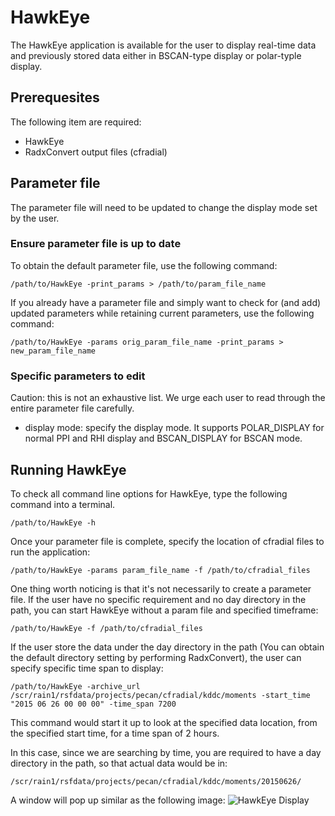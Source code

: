 # HawkEye

The HawkEye application is available for the user to display real-time data and previously stored data either in BSCAN-type display or polar-typle display.

## Prerequesites
The following item are required:
- HawkEye
- RadxConvert output files (cfradial)

## Parameter file
The parameter file will need to be updated to change the display mode set by the user.

### Ensure parameter file is up to date
To obtain the default parameter file, use the following command:

```terminal
/path/to/HawkEye -print_params > /path/to/param_file_name
```

If you already have a parameter file and simply want to check for (and add) updated parameters while retaining current parameters, use the following command:

```terminal
/path/to/HawkEye -params orig_param_file_name -print_params > new_param_file_name
```

### Specific parameters to edit
Caution: this is not an exhaustive list. We urge each user to read through the entire parameter file carefully.

- display mode: specify the display mode. It supports POLAR_DISPLAY for normal PPI and RHI display and BSCAN_DISPLAY for BSCAN mode.

## Running HawkEye
To check all command line options for HawkEye, type the following command into a terminal.

```terminal
/path/to/HawkEye -h
```

Once your parameter file is complete, specify the location of cfradial files to run the application:
```terminal
/path/to/HawkEye -params param_file_name -f /path/to/cfradial_files 
```


One thing worth noticing is that it's not necessarily to create a parameter file. If the user have no specific requirement and no day directory in the path, you can start HawkEye without a param file and specified timeframe:
```terminal
/path/to/HawkEye -f /path/to/cfradial_files 
```

If the user store the data under the day directory in the path (You can obtain the default directory setting by performing RadxConvert), the user can specify specific time span to display:
```terminal
/path/to/HawkEye -archive_url /scr/rain1/rsfdata/projects/pecan/cfradial/kddc/moments -start_time "2015 06 26 00 00 00" -time_span 7200
```
This command would start it up to look at the specified data location, from the specified start time, for a time span of 2 hours.

In this case, since we are searching by time, you are required to have a day directory in the path, so that actual data would be in:
```terminal
/scr/rain1/rsfdata/projects/pecan/cfradial/kddc/moments/20150626/
```

A window will pop up similar as the following image:
![HawkEye Display](https://github.com/tingyucha/NEXRAD_level2_data_process/blob/master/HawkEye_display.png)
